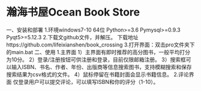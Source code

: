 # 瀚海书屋Ocean Book Store
一、安装和部署
1.环境windows7-10 64位
Python>=3.6
Pymysql>=0.9.3
Pyqt5>=5.12.3
2.下载文github文件，并解压。
下载地址https://github.com/lifeixianshen/book_crossing
3.打开界面：双击pro文件夹下的main.bat
二、使用
1.主界面
1）主界面有即时推荐的高分图书，一般平均打分为10分。
2）登录/注册按钮可供注册和登录，目前仅限邮箱注册。
3）搜索框可以输入ISBN、书名、作者、年份、出版商等信息搜索图书，支持模糊搜索和保存搜索结果为csv格式的文件。
4）鼠标停留在书籍封面会显示书籍信息。
2.评论界面
仅登录用户可以提交评论，可以填写ISBN和你的评分（1-10）。
